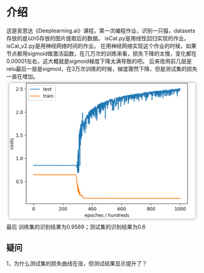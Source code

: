 # 介绍
这是吴恩达《Deeplearning.ai》课程，第一次编程作业，识别一只猫，datasets存放的是以h5存放的图片提取后的数据。
isCat.py是用线性回归实现的作业。
isCat_v2.py是用神经网络时间的作业。
在用神经网络实现这个作业的时候，如果节点都用sigmoid做激活函数，在几万次的训练来看，损失下降的太慢，变化都在0.00001左右，这大概就是sigmoid梯度下降太满导致的吧。
后来改用前几层是relu最后一层是sigmod，在3万次训练的时候，梯度骤然下降，但是测试集的损失一直在增加。
![8:4:1神经网络](https://github.com/Curricane/codeplace/blob/master/Python/DeepLearning/recogizeCat/isCat_v2_epoch_10w.png "损失下降曲线")
最后 训练集的识别结果为0.9569；测试集的识别结果为0.6

## 疑问
1，为什么测试集的损失曲线在涨，但测试结果显示提升了？